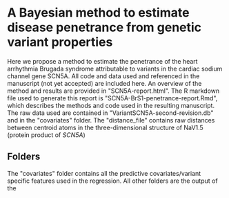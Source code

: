 # A Bayesian method to estimate disease penetrance from genetic variant properties
Here we propose a method to estimate the penetrance of the heart arrhythmia Brugada syndrome attributable to variants in the cardiac sodium channel gene SCN5A. All code and data used and referenced in the manuscript (not yet accepted) are included here. An overview of the method and results are provided in "SCN5A-report.html". The R markdown file used to generate this report is "SCN5A-BrS1-penetrance-report.Rmd", which describes the methods and code used in the resulting manuscript. The raw data used are contained in "VariantSCN5A-second-revision.db" and in the "covariates" folder. The "distance_file" contains raw distances between centroid atoms in the three-dimensional structure of NaV1.5 (protein product of *SCN5A*)

## Folders
The "covariates" folder contains all the predictive covariates/variant specific features used in the regression. All other folders are the output of the 
